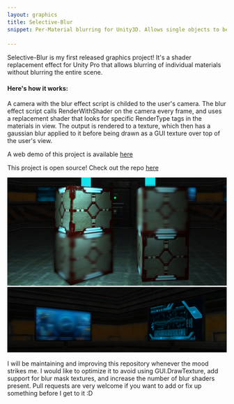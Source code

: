 ```yaml
---
layout: graphics
title: Selective-Blur
snippet: Per-Material blurring for Unity3D. Allows single objects to be blurred without the need to blur everything.

---
```


Selective-Blur is my first released graphics project! It's a shader replacement effect for Unity Pro that allows blurring of individual materials without blurring the entire scene. 


<h4>Here's how it works: </h4>

A camera with the blur effect script is childed to the user's camera. The blur effect script calls RenderWithShader on the camera every frame, and uses a replacement shader that looks for specific RenderType tags in the materials in view. The output is rendered to a texture, which then has a gaussian blur applied to it before being drawn as a GUI texture over top of the user's view. 

A web demo of this project is available [here](/demos/blurdemo/blurdemo.html)

This project is open source! Check out the repo [here](https://github.com/khalladay/Unity-SelectiveBlur) 

![blur1](/images/post_images/2013-07-02/blur1.png)
![blur2](/images/post_images/2013-07-02/blur2.png)

I will be maintaining and improving this repository whenever the mood strikes me. I would like to optimize it to avoid using GUI.DrawTexture, add support for blur mask textures, and increase the number of blur shaders present. Pull requests are very welcome if you want to add or fix up something before I get to it :D